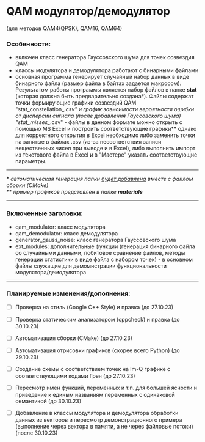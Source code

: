 # QAM модулятор/демодулятор
(для методов QAM4(QPSK), QAM16, QAM64)

### Особенности: 
- включен класс генератора Гауссовского шума для точек созвездия QAM
- классы модулятора и демодулятора работают с бинарными файлами
- основная программа генерирует случайный набор данных в виде бинарного файла (размер файла в байтах задается макросом). Результатом работы программы является набор файлов в папке __stat__ (которая должна быть предварительно создана*). Файлы содержат точки формирующие графики созвездий QAM "stat_constellation_*.csv" и график зависимости вероятности ошибки от дисперсии сигнала (после добавления Гауссовского шума) "stat_misses_*.csv" - файлы в данном формате можно открыть с помощью MS Excel и построить соответствующие графики** однако для корректного открытия в Excel необходимо либо заменить точки на запятые в файлах .csv (из-за несоответствия записи вещественных чисел при выводе и в Excel), либо выполнить импорт из текстового файла в Excel и в "Мастере" указать соответствующие параметры.
___
\* _автоматическая генерация папки [будет добавлена](#title_changes) вместе с файлом сборки (CMake)_  
** _пример графиков представлен в папке __materials___
___
### Включенные заголовки:
- qam_modulator: класс модулятора
- qam_demodulator: класс демодулятора
- generator_gauss_noise: класс генератора Гауссовского шума
- ext_modules: дополнительные функции (генерация бинарного файла со случайными данными, побитовое сравнение файлов, методы генерации статистики в виде файла с набором точек) - в основном файлы служащие для демомнстрации функциональности модулятора/демодулятора
___
### <a id="title_changes">Планируемые изменения/дополнения:</a>
- [ ] Проверка на стиль (Google C++ Style) и правка (до 27.10.23)
- [ ] Проверка статическим анализатором (cppcheck) и правка (до 30.10.23) 
- [ ] Автоматизация сборки (CMake) (до 27.10.23)
- [ ] Автоматизация отрисовки графиков (скорее всего Python) (до 29.10.23)
- [ ] Создание схемы с соответствием точек на Im-Q графике с соответствующими кодами Грея (до 27.10.23)
- [ ] Пересмотр имен функций, переменных и т.п. для большей ясности и приведение к единым названиям переменных с одинаковой семантикой (до 30.10.23)
- [ ] Добавление в классы модулятора и демодулятора обработки данных из векторов и пересмотр демонстрационного примера (выполнение через вектора в памяти, а не через файловые потоки) (после 30.10.23)
    
